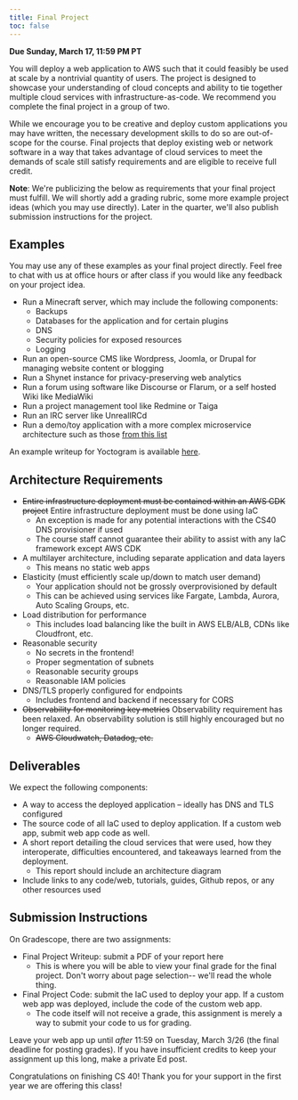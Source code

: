 ```yaml
---
title: Final Project
toc: false
---
```


**Due Sunday, March 17, 11:59 PM PT**

You will deploy a web application to AWS such that it could feasibly be used at scale by a nontrivial quantity of users. The project is designed to showcase your understanding of cloud concepts and ability to tie together multiple cloud services with infrastructure-as-code. We recommend you complete the final project in a group of two.

While we encourage you to be creative and deploy custom applications you may have written, the necessary development skills to do so are out-of-scope for the course. Final projects that deploy existing web or network software in a way that takes advantage of cloud services to meet the demands of scale still satisfy requirements and are eligible to receive full credit.

**Note**: We're publicizing the below as requirements that your final project must fulfill. We will shortly add a grading rubric, some more example project ideas (which you may use directly). Later in the quarter, we'll also publish submission instructions for the project.

## Examples

You may use any of these examples as your final project directly. Feel free to chat with us at office hours or after class if you would like any feedback on your project idea.

* Run a Minecraft server, which may include the following components:
  - Backups
  - Databases for the application and for certain plugins
  - DNS
  - Security policies for exposed resources
  - Logging
* Run an open-source CMS like Wordpress, Joomla, or Drupal for managing website content or blogging
* Run a Shynet instance for privacy-preserving web analytics
* Run a forum using software like Discourse or Flarum, or a self hosted Wiki like MediaWiki
* Run a project management tool like Redmine or Taiga
* Run an IRC server like UnrealIRCd
* Run a demo/toy application with a more complex microservice architecture such as those [from this list](https://github.com/davidetaibi/Microservices_Project_List/blob/master/README.md#demotoy--projects-mainly-for-learning-or-research-purpose)

An example writeup for Yoctogram is available [here](/assignments/project/yoctogram-example-writeup.pdf).

## Architecture Requirements

* ~~Entire infrastructure deployment must be contained within an AWS CDK project~~ Entire infrastructure deployment must be done using IaC
  - An exception is made for any potential interactions with the CS40 DNS provisioner if used
  - The course staff cannot guarantee their ability to assist with any IaC framework except AWS CDK
* A multilayer architecture, including separate application and data layers
  - This means no static web apps
* Elasticity (must efficiently scale up/down to match user demand)
  - Your application should not be grossly overprovisioned by default
  - This can be achieved using services like Fargate, Lambda, Aurora, Auto Scaling Groups, etc.
* Load distribution for performance
  - This includes load balancing like the built in AWS ELB/ALB, CDNs like Cloudfront, etc.
* Reasonable security
  - No secrets in the frontend!
  - Proper segmentation of subnets
  - Reasonable security groups
  - Reasonable IAM policies
* DNS/TLS properly configured for endpoints
  - Includes frontend and backend if necessary for CORS
* ~~Observability for monitoring key metrics~~ Observability requirement has been relaxed.  An observability solution is still highly encouraged but no longer required.
  - ~~AWS Cloudwatch, Datadog, etc.~~

## Deliverables

We expect the following components:

* A way to access the deployed application – ideally has DNS and TLS configured
* The source code of all IaC used to deploy application.  If a custom web app, submit web app code as well.
* A short report detailing the cloud services that were used, how they interoperate,  difficulties encountered, and takeaways learned from the deployment.
  - This report should include an architecture diagram
* Include links to any code/web, tutorials, guides, Github repos, or any other resources used

## Submission Instructions

On Gradescope, there are two assignments:

* Final Project Writeup: submit a PDF of your report here
  - This is where you will be able to view your final grade for the final project.  Don't worry about page selection-- we'll read the whole thing.
* Final Project Code: submit the IaC used to deploy your app.  If a custom web app was deployed, include the code of the custom web app.
  - The code itself will not receive a grade, this assignment is merely a way to submit your code to us for grading.

Leave your web app up until *after* 11:59 on Tuesday, March 3/26 (the final deadline for posting grades).  If you have insufficient credits to keep your assignment up this long, make a private Ed post.

Congratulations on finishing CS 40!  Thank you for your support in the first year we are offering this class!
